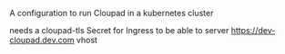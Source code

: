 
A configuration to run Cloupad in a kubernetes cluster

needs a cloupad-tls Secret for Ingress to be able to server https://dev-cloupad.dev.com vhost


